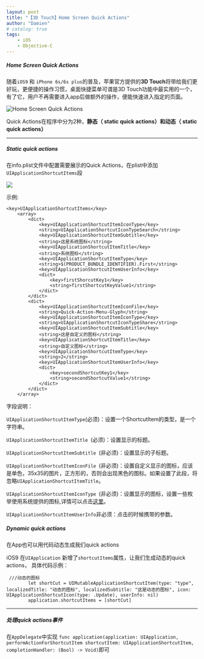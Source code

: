 ```yaml
---
layout: post
title: "【3D Touch】Home Screen Quick Actions"
author: "Damien"
# catalog: true
tags:
    - iOS
    - Objective-C
--- 
```


##### Home Screen Quick Actions
随着`iOS9` 和 `iPhone 6s/6s plus`的普及，苹果官方提供的**3D Touch**将带给我们更好玩，更便捷的操作习惯，桌面快捷菜单可谓是3D Touch功能中最实用的一个，有了它，用户不再需要进入app后做额外的操作，便能快速进入指定的页面。

![Home Screen Quick Actions](https://developer.apple.com/library/ios/documentation/UserExperience/Conceptual/Adopting3DTouchOniPhone/Art/maps_directions_home_2x.png)

Quick Actions在程序中分为2种，**静态（ static quick actions）**和动态**（ static quick actions）**

----
##### Static quick actions
在info.plist文件中配置需要展示的Quick Actions，在plist中添加`UIApplicationShortcutItems`段

![](https://developer.apple.com/library/ios/documentation/General/Reference/InfoPlistKeyReference/Art/UIApplicationShortcutItems_plist_editor_2x.png)


示例:
```
<key>UIApplicationShortcutItems</key>
    <array>
        <dict>
            <key>UIApplicationShortcutItemIconType</key>
            <string>UIApplicationShortcutIconTypeSearch</string>
            <key>UIApplicationShortcutItemSubtitle</key>
            <string>这是系统图标</string>
            <key>UIApplicationShortcutItemTitle</key>
            <string>系统图标</string>
            <key>UIApplicationShortcutItemType</key>
            <string>$(PRODUCT_BUNDLE_IDENTIFIER).First</string>
            <key>UIApplicationShortcutItemUserInfo</key>
            <dict>
                <key>firstShorcutKey1</key>
                <string>firstShortcutKeyValue1</string>
            </dict>
        </dict>
        <dict>
            <key>UIApplicationShortcutItemIconFile</key>
            <string>Quick-Action-Menu-Glyph</string>
            <key>UIApplicationShortcutItemIconType</key>
            <string>UIApplicationShortcutIconTypeShare</string>
            <key>UIApplicationShortcutItemSubtitle</key>
            <string>这是自定义的图标</string>
            <key>UIApplicationShortcutItemTitle</key>
            <string>自定义图标</string>
            <key>UIApplicationShortcutItemType</key>
            <string>2</string>
            <key>UIApplicationShortcutItemUserInfo</key>
            <dict>
                <key>secondShortcutKey1</key>
                <string>secondShortcutValue1</string>
            </dict>
        </dict>
    </array>
```
字段说明：

`UIApplicationShortcutItemType`(必须)：设置一个ShortcutItem的类型，是一个字符串。

`UIApplicationShortcutItemTitle `(必须)：设置显示的标题。

`UIApplicationShortcutItemSubtitle `(非必须)：设置显示的子标题。

`UIApplicationShortcutItemIconFile `(非必须)：设置自定义显示的图标，应该是单色，35x35的图片，正方形的，否则会出现黑色的图标。如果设置了此段，将忽略`UIApplicationShortcutItemTitle`。

`UIApplicationShortcutItemIconType `(非必须)：设置显示的图标，设置一些枚举使用系统提供的图标,详情可以点击[这里](https://developer.apple.com/library/ios/documentation/UIKit/Reference/UIApplicationShortcutIcon_Class/index.html#//apple_ref/c/tdef/UIApplicationShortcutIconType)。

`UIApplicationShortcutItemUserInfo`非必须：点击的时候携带的参数。

##### Dynamic quick actions ######
在App也可以用代码动态生成我们quick actions

iOS9 在`UIApplication` 新增了`shortcutItems`属性，让我们生成动态的quick actions，
具体代码示例：
```
 ///动态的图标
        let shortCut = UIMutableApplicationShortcutItem(type: "type", localizedTitle: "动态的图标", localizedSubtitle: "这是动态的图标", icon: UIApplicationShortcutIcon(type: .Update), userInfo: nil)
        application.shortcutItems = [shortCut]

```
---
##### 处理quick actions事件
在`AppDelegate`中实现 `func application(application: UIApplication, performActionForShortcutItem shortcutItem: UIApplicationShortcutItem, completionHandler: (Bool) -> Void)`即可